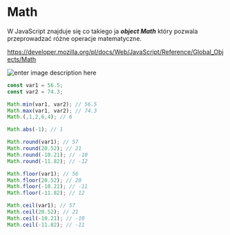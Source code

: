 # Math

W JavaScript znajduje się co takiego ja ***object Math*** który pozwala przeprowadzać różne operacje matematyczne.

https://developer.mozilla.org/pl/docs/Web/JavaScript/Reference/Global_Objects/Math

![enter image description here](https://cdn.discordapp.com/attachments/674964991853592586/932657941335670864/unknown.png)

```js
const var1 = 56.5;
const var2 = 74.3;

Math.min(var1, var2); // 56.5
Math.max(var1, var2); // 74.3
Math.(,1,2,6,4); // 6

Math.abs(-1); // 1

Math.round(var1); // 57
Math.round(20.52); // 21
Math.round(-10.21); // -10
Math.round(-11.82); // -12

Math.floor(var1); // 56
Math.floor(20.52); // 20
Math.floor(-10.21); // -11
Math.floor(-11.82); // 12

Math.ceil(var1); // 57
Math.ceil(20.52); // 21
Math.ceil(-10.21); // -10
Math.ceil(-11.82); // -11
```
